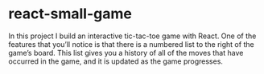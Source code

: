 # react-small-game
In this project I build an interactive tic-tac-toe game with React.
One of the features that you’ll notice is that there is a numbered list to the right of the game’s board. This list gives you a history of all of the moves that have occurred in the game, and it is updated as the game progresses.